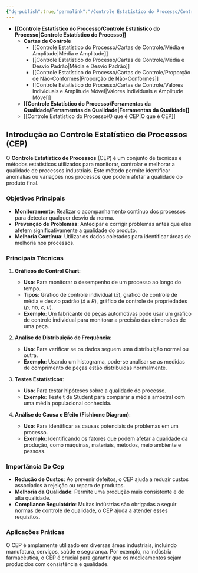 ```yaml
---
{"dg-publish":true,"permalink":"/Controle Estatístico do Processo/Controle Estatístico do Processo/","dgShowLocalGraph":true,"created":"2025-05-20T13:30:13.821-03:00"}
---
```




- **[[Controle Estatístico do Processo/Controle Estatístico do Processo\|Controle Estatístico do Processo]]**
	- **Cartas de Controle**
		- [[Controle Estatístico do Processo/Cartas de Controle/Média e Amplitude\|Média e Amplitude]]
		- [[Controle Estatístico do Processo/Cartas de Controle/Média e Desvio Padrão\|Média e Desvio Padrão]]
		- [[Controle Estatístico do Processo/Cartas de Controle/Proporção de Não-Conformes\|Proporção de Não-Conformes]]
		- [[Controle Estatístico do Processo/Cartas de Controle/Valores Individuais e Amplitude Móvel\|Valores Individuais e Amplitude Móvel]]
	- **[[Controle Estatístico do Processo/Ferramentas da Qualidade/Ferramentas da Qualidade\|Ferramentas da Qualidade]]**
	- [[Controle Estatístico do Processo/O que é CEP\|O que é CEP]]



## Introdução ao Controle Estatístico de Processos (CEP)

O **Controle Estatístico de Processos** (CEP) é um conjunto de técnicas e métodos estatísticos utilizados para monitorar, controlar e melhorar a qualidade de processos industriais. Este método permite identificar anomalias ou variações nos processos que podem afetar a qualidade do produto final.

### Objetivos Principais

- **Monitoramento**: Realizar o acompanhamento contínuo dos processos para detectar qualquer desvio da norma.
- **Prevenção de Problemas**: Antecipar e corrigir problemas antes que eles afetem significativamente a qualidade do produto.
- **Melhoria Contínua**: Utilizar os dados coletados para identificar áreas de melhoria nos processos.

### Principais Técnicas

1. **Gráficos de Control Chart**:
   - **Uso**: Para monitorar o desempenho de um processo ao longo do tempo.
   - **Tipos**: Gráfico de controle individual ($\bar{x}$), gráfico de controle de média e desvio padrão ($\bar{x} \pm R$), gráfico de controle de propriedades ($p$, $np$, $c$, $u$).
   - **Exemplo**: Um fabricante de peças automotivas pode usar um gráfico de controle individual para monitorar a precisão das dimensões de uma peça.

2. **Análise de Distribuição de Frequência**:
   - **Uso**: Para verificar se os dados seguem uma distribuição normal ou outra.
   - **Exemplo**: Usando um histograma, pode-se analisar se as medidas de comprimento de peças estão distribuídas normalmente.

3. **Testes Estatísticos**:
   - **Uso**: Para testar hipóteses sobre a qualidade do processo.
   - **Exemplo**: Teste t de Student para comparar a média amostral com uma média populacional conhecida.

4. **Análise de Causa e Efeito (Fishbone Diagram)**:
   - **Uso**: Para identificar as causas potenciais de problemas em um processo.
   - **Exemplo**: Identificando os fatores que podem afetar a qualidade da produção, como máquinas, materiais, métodos, meio ambiente e pessoas.

### Importância Do Cep

- **Redução de Custos**: Ao prevenir defeitos, o CEP ajuda a reduzir custos associados à rejeição ou reparo de produtos.
- **Melhoria da Qualidade**: Permite uma produção mais consistente e de alta qualidade.
- **Compliance Regulatório**: Muitas indústrias são obrigadas a seguir normas de controle de qualidade, o CEP ajuda a atender esses requisitos.

### Aplicações Práticas

O CEP é amplamente utilizado em diversas áreas industriais, incluindo manufatura, serviços, saúde e segurança. Por exemplo, na indústria farmacêutica, o CEP é crucial para garantir que os medicamentos sejam produzidos com consistência e qualidade.

